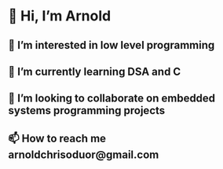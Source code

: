    <h1>👋 Hi, I’m Arnold</h1>
<h2>👀 I’m interested in low level programming </h2>
<h2>🌱 I’m currently learning DSA and C</h2>
<h2>💞️ I’m looking to collaborate on embedded systems programming projects</h2>
<h2>📫 How to reach me arnoldchrisoduor@gmail.com</h2>

<!---
arnoldchrisoduor1/arnoldchrisoduor1 is a ✨ special ✨ repository because its `README.md` (this file) appears on your GitHub profile.
You can click the Preview link to take a look at your changes.
--->
